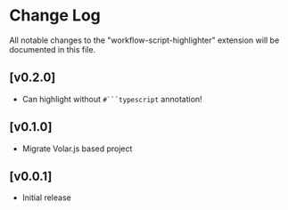 # Change Log

All notable changes to the "workflow-script-highlighter" extension will be documented in this file.

## [v0.2.0]

- Can highlight without `#```typescript` annotation!

## [v0.1.0]

- Migrate Volar.js based project

## [v0.0.1]

- Initial release